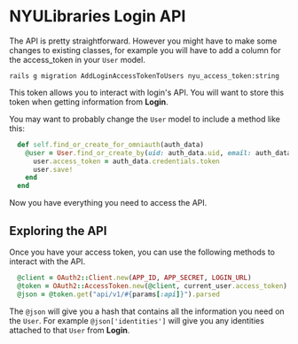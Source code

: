 # NYULibraries Login API

The API is pretty straightforward. However you might have to make some changes to existing classes, for example you will have to add a column for the access_token in your `User` model.

```
rails g migration AddLoginAccessTokenToUsers nyu_access_token:string
```

This token allows you to interact with login's API. You will want to store this token when getting information from __Login__.


You may want to probably change the `User` model to include a method like this:

```ruby
  def self.find_or_create_for_omniauth(auth_data)
    @user = User.find_or_create_by(uid: auth_data.uid, email: auth_data.info.email).tap do |user|
      user.access_token = auth_data.credentials.token
      user.save!
    end
  end
```

Now you have everything you need to access the API.

## Exploring the API

Once you have your access token, you can use the following methods to interact with the API.

```ruby
  @client = OAuth2::Client.new(APP_ID, APP_SECRET, LOGIN_URL)
  @token = OAuth2::AccessToken.new(@client, current_user.access_token) if current_user
  @json = @token.get("api/v1/#{params[:api]}").parsed
```

The `@json` will give you a hash that contains all the information you need on the `User`. For example `@json['identities']` will give you any identities attached to that `User` from __Login__.

